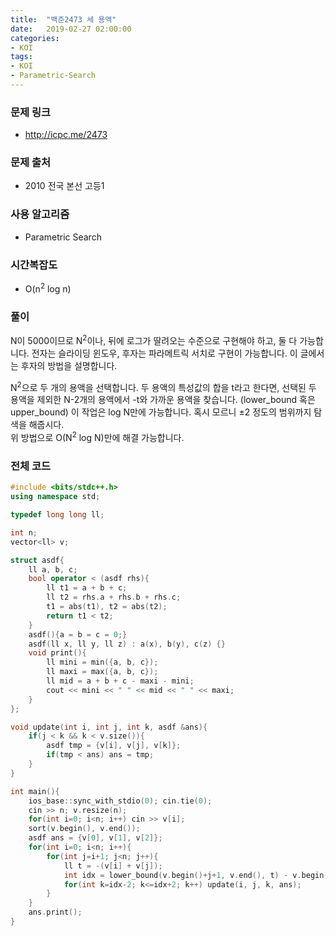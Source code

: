 ```yaml
---
title:  "백준2473 세 용액"
date:   2019-02-27 02:00:00
categories:
- KOI
tags:
- KOI
- Parametric-Search
---
```


### 문제 링크
* http://icpc.me/2473

### 문제 출처
* 2010 전국 본선 고등1

### 사용 알고리즘
* Parametric Search

### 시간복잡도
* O(n<sup>2</sup> log n)

### 풀이
N이 5000이므로 N<sup>2</sup>이나, 뒤에 로그가 딸려오는 수준으로 구현해야 하고, 둘 다 가능합니다. 전자는 슬라이딩 윈도우, 후자는 파라메트릭 서치로 구현이 가능합니다. 이 글에서는 후자의 방법을 설명합니다.

N<sup>2</sup>으로 두 개의 용액을 선택합니다. 두 용액의 특성값의 합을 t라고 한다면, 선택된 두 용액을 제외한 N-2개의 용액에서 -t와 가까운 용액을 찾습니다. (lower_bound 혹은 upper_bound) 이 작업은 log N만에 가능합니다. 혹시 모르니 ±2 정도의 범위까지 탐색을 해줍시다.<br>
위 방법으로 O(N<sup>2</sup> log N)만에 해결 가능합니다.

### 전체 코드
```cpp
#include <bits/stdc++.h>
using namespace std;

typedef long long ll;

int n;
vector<ll> v;

struct asdf{
	ll a, b, c;
	bool operator < (asdf rhs){
		ll t1 = a + b + c;
		ll t2 = rhs.a + rhs.b + rhs.c;
		t1 = abs(t1), t2 = abs(t2);
		return t1 < t2;
	}
	asdf(){a = b = c = 0;}
	asdf(ll x, ll y, ll z) : a(x), b(y), c(z) {}
	void print(){
		ll mini = min({a, b, c});
		ll maxi = max({a, b, c});
		ll mid = a + b + c - maxi - mini;
		cout << mini << " " << mid << " " << maxi;
	}
};

void update(int i, int j, int k, asdf &ans){
	if(j < k && k < v.size()){
		asdf tmp = {v[i], v[j], v[k]};
		if(tmp < ans) ans = tmp;
	}
}

int main(){
	ios_base::sync_with_stdio(0); cin.tie(0);
	cin >> n; v.resize(n);
	for(int i=0; i<n; i++) cin >> v[i];
	sort(v.begin(), v.end());
	asdf ans = {v[0], v[1], v[2]};
	for(int i=0; i<n; i++){
		for(int j=i+1; j<n; j++){
			ll t = -(v[i] + v[j]);
			int idx = lower_bound(v.begin()+j+1, v.end(), t) - v.begin();
			for(int k=idx-2; k<=idx+2; k++) update(i, j, k, ans);
		}
	}
	ans.print();
}
```
